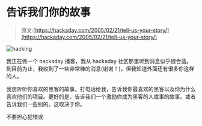 # 告诉我们你的故事

> 原文:[https://hackaday.com/2005/02/21/tell-us-your-story/](https://hackaday.com/2005/02/21/tell-us-your-story/)

![hacking](../Images/ce3c5e15b8a02c1c21ffba785d4b5120.png)

我正在做一个 hackaday 播客，我从 hackaday 社区那里听到消息似乎很合适。到目前为止，我收到了一些非常棒的消息(谢谢！)，但我知道外面还有很多你这样的人。

我想听听你喜欢的黑客的故事。打电话给我，告诉我你最喜欢的黑客以及你为什么喜欢他们的项目。更好的是，告诉我们一个激励你成为黑客的人或事的故事。或者告诉我们一些别的。这取决于你。

不要担心犯错误